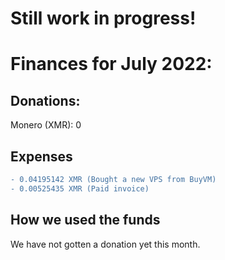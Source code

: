 # Still work in progress!

# Finances for July 2022:

## Donations:

Monero (XMR): 0

## Expenses
```diff
- 0.04195142 XMR (Bought a new VPS from BuyVM)
- 0.00525435 XMR (Paid invoice)
```
## How we used the funds

We have not gotten a donation yet this month.
